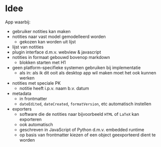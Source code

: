 # Idee

App waarbij:
- gebruiker notities kan maken
- notities naar vast model gemodelleerd worden
    - gekozen kan worden uit lijst
- lijst van notities
- plugin interface d.m.v. webview & javascript
- notities in formaat gebouwd bovenop markdown
    - blokken starten met H1
- geen platform-specifieke systemen gebruiken bij implementatie
    - als in: als ik dit ooit als desktop app wil maken moet het ook kunnen werken
- notities met speciale PK
    - notitie heeft i.p.v. naam b.v. datum
- metadata
    - in frontmatter
    - `dateEdited`, `dateCreated`, `formatVersion`, etc automatisch instellen 
- exporters
    - software die de notities naar bijvoorbeeld `HTML` of `LaTeX` kan exporteren
    - ook automatisch
    - geschreven in JavaScript of Python d.m.v. embedded runtime
    - op basis van frontmatter kiezen of een object geexporteerd dient te worden